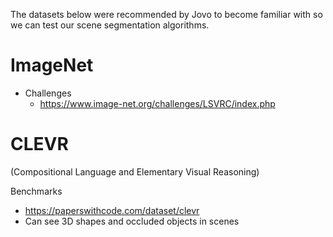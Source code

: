 The datasets below were recommended by Jovo to become familiar with so we can test our scene segmentation algorithms.

# ImageNet

- Challenges
  - https://www.image-net.org/challenges/LSVRC/index.php

# CLEVR
(Compositional Language and Elementary Visual Reasoning)

Benchmarks
  - https://paperswithcode.com/dataset/clevr
  - Can see 3D shapes and occluded objects in scenes
